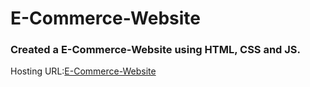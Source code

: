 # E-Commerce-Website

### Created a E-Commerce-Website using HTML, CSS and JS.

Hosting URL:[E-Commerce-Website](https://gaaros.github.io/E-Commerce-Website/)
